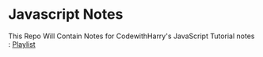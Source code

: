 # Javascript Notes
This Repo Will Contain Notes for CodewithHarry's JavaScript Tutorial notes : [Playlist](https://www.youtube.com/watch?v=cvvwkgp4HBg&amp;list=PLu0W_9lII9ajyk081To1Cbt2eI5913SsL)
